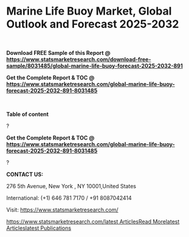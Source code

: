 <h1>Marine Life Buoy Market, Global Outlook and Forecast 2025-2032</h1><br/><p><strong>Download FREE Sample of this Report @ <a href="https://www.statsmarketresearch.com/download-free-sample/8031485/global-marine-life-buoy-forecast-2025-2032-891">https://www.statsmarketresearch.com/download-free-sample/8031485/global-marine-life-buoy-forecast-2025-2032-891</a></strong></p>
 
 
 
 <div><b>Get the Complete Report & TOC @ <a href="https://www.statsmarketresearch.com/global-marine-life-buoy-forecast-2025-2032-891-8031485">https://www.statsmarketresearch.com/global-marine-life-buoy-forecast-2025-2032-891-8031485</a></b></div>
 
 
 
 <p><br />
 
 <b>Table of content</b></p>
 
 
 
 <p>? </p>
 
 
 
 <div><b>Get the Complete Report & TOC @ <a href="https://www.statsmarketresearch.com/global-marine-life-buoy-forecast-2025-2032-891-8031485">https://www.statsmarketresearch.com/global-marine-life-buoy-forecast-2025-2032-891-8031485</a></b></div>
 
 
 
 <p>? </p>
 
 
 
 <p><b>CONTACT US:</b><br />
 
 276 5th Avenue, New York , NY 10001,United States<br />
 
 International: (+1) 646 781 7170 / +91 8087042414<br />
 
 Visit: <a href="https://www.statsmarketresearch.com/">https://www.statsmarketresearch.com/</a><br />
 
 <a href="https://gyeongbokgung.com">https://www.statsmarketresearch.com/</a><a href="https://hallyeomaritime.com">latest Articles</a><a href="https://jingwansa.com">Read More</a><a href="https://nguoiviet.jp/">latest Articles</a><a href="https://www.intelmarketresearch.com/">latest Publications</a></p>